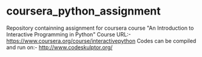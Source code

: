 # coursera_python_assignment
Repository containning assignment for coursera course "An Introduction to Interactive Programming in Python"
Course URL:- https://www.coursera.org/course/interactivepython
Codes can be compiled and run on:- http://www.codeskulptor.org/
